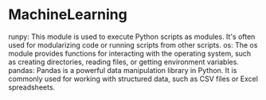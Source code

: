 # MachineLearning
runpy: This module is used to execute Python scripts as modules. It's often used for modularizing code or running scripts from other scripts.
os: The os module provides functions for interacting with the operating system, such as creating directories, reading files, or getting environment variables.
pandas: Pandas is a powerful data manipulation library in Python. It is commonly used for working with structured data, such as CSV files or Excel spreadsheets.